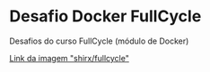 # Desafio Docker FullCycle

Desafios do curso FullCycle (módulo de Docker)

[Link da imagem "shirx/fullcycle"](https://hub.docker.com/repository/docker/shirx/fullcycle/)
